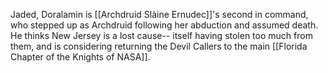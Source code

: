 Jaded, Doralamin is [[Archdruid Slàine Ernudec]]'s second in command, who stepped up as Archdruid following her abduction and assumed death.  He thinks New Jersey is a lost cause-- itself having stolen too much from them, and is considering returning the Devil Callers to the main [[Florida Chapter of the Knights of NASA]].  